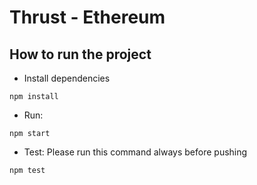 # Thrust - Ethereum

## How to run the project

- Install dependencies
```
npm install
```

- Run:
```
npm start
```

- Test:
Please run this command always before pushing
```
npm test
```